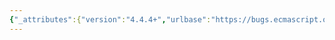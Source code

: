 ```yaml
---
{"_attributes":{"version":"4.4.4+","urlbase":"https://bugs.ecmascript.org/","maintainer":"dherman@mozilla.com"},"bug":{"bug_id":3073,"creation_ts":"2014-07-25 22:54:00 -0700","short_desc":"12.2: italicized terminal \"(\"","delta_ts":"2014-08-25 08:29:28 -0700","product":"Draft for 6th Edition","component":"editorial issue","version":"Rev 26: July 18, 2014 Draft","rep_platform":"All","op_sys":"All","bug_status":"RESOLVED","resolution":"FIXED","priority":"Normal","bug_severity":"minor","everconfirmed":true,"reporter":{"uid":"jmdyck","name":"Michael Dyck"},"assigned_to":{"uid":"allen","name":"Allen Wirfs-Brock"},"long_desc":[{"commentid":9565,"comment_count":0,"who":{"uid":"jmdyck","name":"Michael Dyck"},"bug_when":"2014-07-25 22:54:03 -0700","thetext":"In 12.2 \"Primary Expression\",\nunder \"Supplemental Syntax\",\nin the last production,\nthe RHS is:\n    ( Expression[In, ?Yield] )\nwhere the \"(\" is italicized.\n\nChange it to upright."},{"commentid":9609,"comment_count":1,"who":{"uid":"allen","name":"Allen Wirfs-Brock"},"bug_when":"2014-07-26 16:05:46 -0700","thetext":"fixed in rev27 editor's draft"},{"commentid":9945,"comment_count":2,"who":{"uid":"allen","name":"Allen Wirfs-Brock"},"bug_when":"2014-08-25 08:29:28 -0700","thetext":"fixed in rev27 draft"}]}}
---
```

